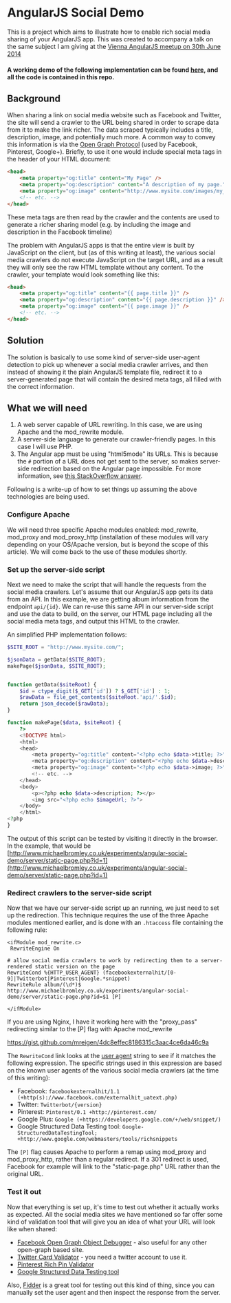 # AngularJS Social Demo

This is a project which aims to illustrate how to enable rich social media sharing of your AngularJS app. This was created to accompany a talk on the same subject I
am giving at the [Vienna AngularJS meetup on 30th June 2014](http://www.meetup.com/AngularJS-Vienna/events/186829962/)

#### A working demo of the following implementation can be found [here](http://www.michaelbromley.co.uk/experiments/angular-social-demo/), and all the code is contained in this repo.

## Background

When sharing a link on social media website such as Facebook and Twitter, the site will send a crawler to the URL being shared in order to scrape data from it to make the
link richer. The data scraped typically includes a title, description, image, and potentially much more. A common way to convey this information is via the
[Open Graph Protocol](http://ogp.me/) (used by Facebook, Pinterest, Google+). Briefly, to use it one would include special meta tags in the header of your HTML document:

```HTML
<head>
    <meta property="og:title" content="My Page" />
    <meta property="og:description" content="A description of my page." />
    <meta property="og:image" content="http://www.mysite.com/images/my_lovely_face.jpg" />
    <!-- etc. -->
</head>
```

These meta tags are then read by the crawler and the contents are used to generate a richer sharing model (e.g. by including the image and description in the Facebook timeline)

The problem with AngularJS apps is that the entire view is built by JavaScript on the client, but (as of this writing at least), the various social media crawlers do not execute JavaScript
on the target URL, and as a result they will only see the raw HTML template without any content. To the crawler, your template would look something like this:

```HTML
<head>
    <meta property="og:title" content="{{ page.title }}" />
    <meta property="og:description" content="{{ page.description }}" />
    <meta property="og:image" content="{{ page.image }}" />
    <!-- etc. -->
</head>
```

## Solution

The solution is basically to use some kind of server-side user-agent detection to pick up whenever a social media crawler arrives, and then instead of showing it the plain
AngularJS template file, redirect it to a server-generated page that will contain the desired meta tags, all filled with the correct information.

## What we will need

1. A web server capable of URL rewriting. In this case, we are using Apache and the mod_rewrite module.
2. A server-side language to generate our crawler-friendly pages. In this case I will use PHP.
3. The Angular app must be using "html5mode" its URLs. This is because the `#` portion of a URL does not get sent to the server, so makes server-side redirection based on the
Angular page impossible. For more information, see [this StackOverflow answer](http://stackoverflow.com/a/16678065/772859).

Following is a write-up of how to set things up assuming the above technologies are being used.

### Configure Apache

We will need three specific Apache modules enabled: mod_rewrite, mod_proxy and mod_proxy_http (installation of these modules will vary depending on your OS/Apache version, but is beyond the scope
of this article). We will come back to the use of these modules shortly.

### Set up the server-side script

Next we need to make the script that will handle the requests from the social media crawlers. Let's assume that our AngularJS app gets its data from an API. In this example,
we are getting album information from the endpoint `api/{id}`. We can re-use this same API in our server-side script and use the data to build, on the server, our
HTML page including all the social media meta tags, and output this HTML to the crawler.

An simplified PHP implementation follows:

```PHP
$SITE_ROOT = "http://www.mysite.com/";

$jsonData = getData($SITE_ROOT);
makePage($jsonData, $SITE_ROOT);


function getData($siteRoot) {
    $id = ctype_digit($_GET['id']) ? $_GET['id'] : 1;
    $rawData = file_get_contents($siteRoot.'api/'.$id);
    return json_decode($rawData);
}

function makePage($data, $siteRoot) {
    ?>
    <!DOCTYPE html>
    <html>
    <head>
        <meta property="og:title" content="<?php echo $data->title; ?>" />
        <meta property="og:description" content="<?php echo $data->description; ?>" />
        <meta property="og:image" content="<?php echo $data->image; ?>" />
        <!-- etc. -->
    </head>
    <body>
        <p><?php echo $data->description; ?></p>
        <img src="<?php echo $imageUrl; ?>">
    </body>
    </html>
<?php
}
```

The output of this script can be tested by visiting it directly in the browser. In the example, that would be
[http://www.michaelbromley.co.uk/experiments/angular-social-demo/server/static-page.php?id=1](http://www.michaelbromley.co.uk/experiments/angular-social-demo/server/static-page.php?id=1)

### Redirect crawlers to the server-side script

Now that we have our server-side script up an running, we just need to set up the redirection. This technique requires the use of the three Apache modules mentioned earlier,
and is done with an `.htaccess` file containing the following rule:

```ApacheConf
<ifModule mod_rewrite.c>
 RewriteEngine On

# allow social media crawlers to work by redirecting them to a server-rendered static version on the page
RewriteCond %{HTTP_USER_AGENT} (facebookexternalhit/[0-9]|Twitterbot|Pinterest|Google.*snippet)
RewriteRule album/(\d*)$ http://www.michaelbromley.co.uk/experiments/angular-social-demo/server/static-page.php?id=$1 [P]

</ifModule>
```

If you are using Nginx, I have it working here with the "proxy_pass" redirecting similar to the [P] flag with Apache mod_rewrite

https://gist.github.com/mreigen/4dc8effec8186315c3aac4ce6da46c9a


The `RewriteCond` link looks at the [user agent](http://en.wikipedia.org/wiki/User_agent) string to see if it matches the following expression. The specific strings used in this
expression are based on the known user agents of the various social media crawlers (at the time of this writing):

* Facebook: `facebookexternalhit/1.1 (+http(s)://www.facebook.com/externalhit_uatext.php)`
* Twitter: `Twitterbot/{version}`
* Pinterest: `Pinterest/0.1 +http://pinterest.com/`
* Google Plus: `Google (+https://developers.google.com/+/web/snippet/)`
* Google Structured Data Testing tool: `Google-StructuredDataTestingTool; +http://www.google.com/webmasters/tools/richsnippets`

The `[P]` flag causes Apache to perform a remap using mod_proxy and mod_proxy_http, rather than a regular redirect. If a 301 redirect is used, Facebook for example will link to
the "static-page.php" URL rather than the original URL.

### Test it out

Now that everything is set up, it's time to test out whether it actually works as expected. All the social media sites we have mentioned so far offer some kind of
validation tool that will give you an idea of what your URL will look like when shared:

* [Facebook Open Graph Object Debugger](https://developers.facebook.com/tools/debug/) - also useful for any other open-graph based site.
* [Twitter Card Validator](https://dev.twitter.com/docs/cards/validation/validator) - you need a twitter account to use it.
* [Pinterest Rich Pin Validator](https://developers.pinterest.com/rich_pins/validator/)
* [Google Structured Data Testing tool](http://www.google.com/webmasters/tools/richsnippets)

Also, [Fidder](http://www.telerik.com/fiddler) is a great tool for testing out this kind of thing, since you can manually set the user agent and then inspect the response from the server.
